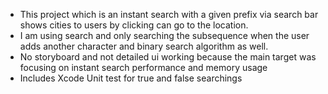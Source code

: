 - This project which is an instant search with a given prefix via search bar shows cities to users by clicking can go to the location.
- I am using search and only searching the subsequence when the user adds another character and binary search algorithm as well.
- No storyboard and not detailed ui working because the main target was focusing on instant search performance and memory usage
- Includes Xcode Unit test for true and false searchings
